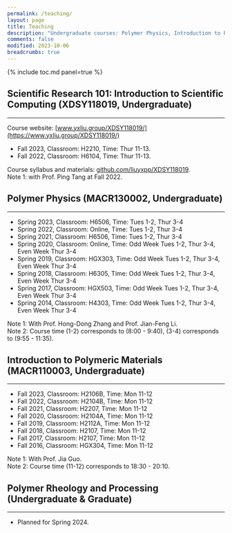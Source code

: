 ```yaml
---
permalink: /teaching/
layout: page
title: Teaching
description: "Undergraduate courses: Polymer Physics, Introduction to Polymeric Materials, Scientific Research 101: Introduction to Scientific Computing."
comments: false
modified: 2023-10-06
breadcrumbs: true
---
```


{% include toc.md panel=true %}

## Scientific Research 101: Introduction to Scientific Computing (XDSY118019, Undergraduate)
-----

Course website: [www.yxliu.group/XDSY118019/](https://www.yxliu.group/XDSY118019/)

- Fall 2023, Classroom: H2210, Time: Thur 11-13.
- Fall 2022, Classroom: H6104, Time: Thur 11-13.

Course syllabus and materials: [github.com/liuyxpp/XDSY118019](https://github.com/liuyxpp/XDSY118019).<br>
Note 1: with Prof. Ping Tang at Fall 2022.

## Polymer Physics (MACR130002, Undergraduate)
-----

- Spring 2023, Classroom: H6506, Time: Tues 1-2, Thur 3-4
- Spring 2022, Classroom: Online, Time: Tues 1-2, Thur 3-4
- Spring 2021, Classroom: H6506, Time: Tues 1-2, Thur 3-4
- Spring 2020, Classroom: Online, Time: Odd Week Tues 1-2, Thur 3-4, Even Week Thur 3-4
- Spring 2019, Classroom: HGX303, Time: Odd Week Tues 1-2, Thur 3-4, Even Week Thur 3-4
- Spring 2018, Classroom: H6305, Time: Odd Week Tues 1-2, Thur 3-4, Even Week Thur 3-4
- Spring 2017, Classroom: HGX503, Time: Odd Week Tues 1-2, Thur 3-4, Even Week Thur 3-4
- Spring 2014, Classroom: H4303, Time: Odd Week Tues 1-2, Thur 3-4, Even Week Thur 3-4

Note 1: With Prof. Hong-Dong Zhang and Prof. Jian-Feng Li.<br>
Note 2: Course time (1-2) corresponds to (8:00 - 9:40), (3-4) corresponds to (9:55 - 11:35).

## Introduction to Polymeric Materials (MACR110003, Undergraduate)
-----

- Fall 2023, Classroom: H2106B, Time: Mon 11-12
- Fall 2022, Classroom: H2104B, Time: Mon 11-12
- Fall 2021, Classroom: H2207, Time: Mon 11-12
- Fall 2020, Classroom: H2104A, Time: Mon 11-12
- Fall 2019, Classroom: H2112A, Time: Mon 11-12
- Fall 2018, Classroom: H2107, Time: Mon 11-12
- Fall 2017, Classroom: H2107, Time: Mon 11-12
- Fall 2016, Classroom: HGX304, Time: Mon 11-12

Note 1: With Prof. Jia Guo.<br>
Note 2: Course time (11-12) corresponds to 18:30 - 20:10.

## Polymer Rheology and Processing (Undergraduate & Graduate)
-----

- Planned for Spring 2024.
